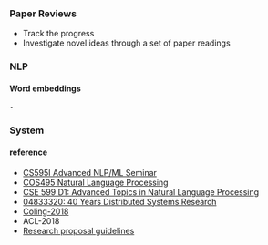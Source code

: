 ### Paper Reviews 
   - Track the progress 
   - Investigate novel ideas through a set of paper readings


### NLP

#### Word embeddings
    - 


### System 


#### reference 
* [CS595I Advanced NLP/ML Seminar](http://william.cs.ucsb.edu/courses/index.php/Fall_2017_CS595I_Advanced_NLP/ML_Seminar)
* [COS495 Natural Language Processing](https://www.cs.princeton.edu/courses/archive/spring18/cos495/schedule/)
* [CSE 599 D1: Advanced Topics in Natural Language Processing](https://wammar.github.io/2018sp_uw_cse_599/)
* [04833320: 40 Years Distributed Systems Research](https://www.cs.cmu.edu/~15712/syllabus.html)
* [Coling-2018](https://aclanthology.coli.uni-saarland.de/events/coling-2018)
* ACL-2018
* [Research proposal guidelines](https://lo.unisa.edu.au/mod/page/view.php?id=489313)
